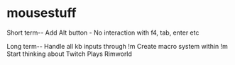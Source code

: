 # mousestuff
Short term--
Add Alt button - No interaction with f4, tab, enter etc

Long term--
Handle all kb inputs through !m
Create macro system within !m
Start thinking about Twitch Plays Rimworld
